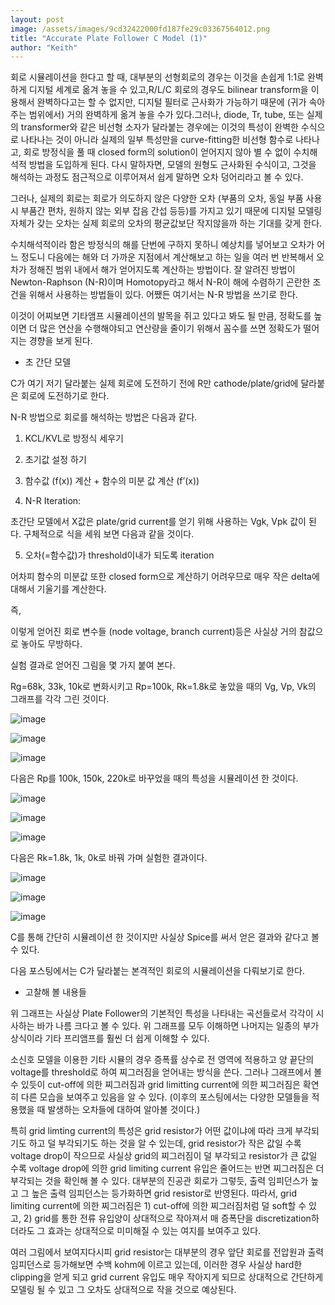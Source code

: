```yaml
---
layout: post
image: /assets/images/9cd32422000fd187fe29c03367564012.png
title: "Accurate Plate Follower C Model (1)"
author: "Keith"
---
```



회로 시뮬레이션을 한다고 할 때, 대부분의 선형회로의 경우는 이것을 손쉽게 1:1로 완벽하게 디지털 세계로 옮겨 놓을 수 있고,R/L/C 회로의 경우도 bilinear transform을 이용해서 완벽하다고는 할 수 없지만, 디지털 필터로 근사화가 가능하기 때문에 (귀가 속아주는 범위에서) 거의 완벽하게 옮겨 놓을 수가 있다.그러나, diode, Tr, tube, 또는 실제의 transformer와 같은 비선형 소자가 달라붙는 경우에는 이것의 특성이 완벽한 수식으로 나타나는 것이 아니라 실제의 일부 특성만을 curve-fitting한 비선형 함수로 나타나고, 회로 방정식을 풀 때 closed form의 solution이 얻어지지 않아 별 수 없이 수치해석적 방법을 도입하게 된다. 다시 말하자면, 모델의 원형도 근사화된 수식이고, 그것을 해석하는 과정도 점근적으로 이루어져서 쉽게 말하면 오차 덩어리라고 볼 수 있다.




그러나, 실제의 회로는 회로가 의도하지 않은 다양한 오차 (부품의 오차, 동일 부품 사용시 부품간 편차, 원하지 않는 외부 잡음 간섭 등등)를 가지고 있기 때문에 디지털 모델링 자체가 갖는 오차는 실제 회로의 오차의 평균값보단 작지않을까 하는 기대를 갖게 한다.




수치해석적이라 함은 방정식의 해를 단번에 구하지 못하니 예상치를 넣어보고 오차가 어느 정도니 다음에는 해와 더 가까운 지점에서 계산해보고 하는 일을 여러 번 반복해서 오차가 정해진 범위 내에서 해가 얻어지도록 계산하는 방법이다. 잘 알려진 방법이 Newton-Raphson (N-R)이며 Homotopy라고 해서 N-R이 해에 수렴하기 곤란한 조건을 위해서 사용하는 방법들이 있다. 어쨌든 여기서는 N-R 방법을 쓰기로 한다. 




이것이 어찌보면 기타앰프 시뮬레이션의 발목을 쥐고 있다고 봐도 될 만큼, 정확도를 높이면 더 많은 연산을 수행해야되고 연산량을 줄이기 위해서 꼼수를 쓰면 정확도가 떨어지는 경향을 보게 된다.




- 초 간단 모델




C가 여기 저기 달라붙는 실제 회로에 도전하기 전에 R만 cathode/plate/grid에 달라붙은 회로에 도전하기로 한다.




N-R 방법으로 회로를 해석하는 방법은 다음과 같다.




1) KCL/KVL로 방정식 세우기

2) 초기값 설정 하기

3) 함수값 (f(x)) 계산 + 함수의 미분 값 계산 (f’(x))

4) N-R Iteration: 









초간단 모델에서 X값은 plate/grid current를 얻기 위해 사용하는 Vgk, Vpk 값이 된다. 구체적으로 식을 세워 보면 다음과 같을 것이다.















5) 오차(=함수값)가 threshold이내가 되도록 iteration




어차피 함수의 미분값 또한 closed form으로 계산하기 어려우므로 매우 작은 delta에 대해서 기울기를 계산한다.




즉,









이렇게 얻어진 회로 변수들 (node voltage, branch current)등은 사실상 거의 참값으로 놓아도 무방하다.




실험 결과로 얻어진 그림을 몇 가지 붙여 본다. 




Rg=68k, 33k, 10k로 변화시키고 Rp=100k, Rk=1.8k로 놓았을 때의 Vg, Vp, Vk의 그래프를 각각 그린 것이다.






![image](/assets/images/9cd32422000fd187fe29c03367564012.png)



![image](/assets/images/78ec3ff81606c57f753482a00198cdcb.png)



![image](/assets/images/6a2e701989cbc6f28d3da8c248861d1c.png)




다음은 Rp를 100k, 150k, 220k로 바꾸었을 때의 특성을 시뮬레이션 한 것이다.






![image](/assets/images/ed30da8e38810435229dc086658076b7.png)



![image](/assets/images/da1bfcf4f3f84e43db47fde8faff3d8f.png)



![image](/assets/images/17ede2bb7813d4bcb68861ece323e9c5.png)

다음은 Rk=1.8k, 1k, 0k로 바꿔 가며 실험한 결과이다.






![image](/assets/images/aad4e44700bb73612fe7c2b15827fc9f.png)



![image](/assets/images/b53d256ac1d931444ca7a216897e6157.png)



![image](/assets/images/ebecf44eac42e96314809078f110fb51.png)

C를 통해 간단히 시뮬레이션 한 것이지만 사실상 Spice를 써서 얻은 결과와 같다고 볼 수 있다.





다음 포스팅에서는 C가 달라붙는 본격적인 회로의 시뮬레이션을 다뤄보기로 한다.




- 고찰해 볼 내용들




위 그래프는 사실상 Plate Follower의 기본적인 특성을 나타내는 곡선들로서 각각이 시사하는 바가 나름 크다고 볼 수 있다. 위 그래프를 모두 이해하면 나머지는 일종의 부가 상식이라 기타 프리앰프를 훨씬 더 쉽게 이해할 수 있다.




소신호 모델을 이용한 기타 시뮬의 경우 증폭률 상수로 전 영역에 적용하고 양 끝단의 voltage를 threshold로 하여 찌그러짐을 얻어내는 방식을 쓴다. 그러나 그래프에서 볼 수 있듯이 cut-off에 의한 찌그러짐과 grid limitting current에 의한 찌그러짐은 확연히 다른 모습을 보여주고 있음을 알 수 있다. (이후의 포스팅에서는 다양한 모델들을 적용했을 때 발생하는 오차들에 대하여 알아볼 것이다.)




특히 grid limting current의 특성은 grid resistor가 어떤 값이냐에 따라 크게 부각되기도 하고 덜 부각되기도 하는 것을 알 수 있는데, grid resistor가 작은 값일 수록 voltage drop이 작으므로 사실상 grid의 찌그러짐이 덜 부각되고 resistor가 큰 값일 수록 voltage drop에 의한 grid limiting current 유입은 줄어드는 반면 찌그러짐은 더 부각되는 것을 확인해 볼 수 있다. 대부분의 진공관 회로가 그렇듯, 출력 임피던스가 높고 그 높은 출력 임피던스는 등가화하면 grid resistor로 반영된다. 따라서, grid limiting current에 의한 찌그러짐은 1) cut-off에 의한 찌그러짐처럼 덜 soft할 수 있고, 2) grid를 통한 전류 유입양이 상대적으로 작아져서 매 증폭단을 discretization하더라도 그 효과는 상대적으로 미미해질 수 있는 여지를 보여주고 있다. 




여러 그림에서 보여지다시피 grid resistor는 대부분의 경우 앞단 회로를 전압원과 출력임피던스로 등가해보면 수백 kohm에 이르고 있는데, 이러한 경우 사실상 hard한 clipping을 얻게 되고 grid current 유입도 매우 작아지게 되므로 상대적으로 간단하게 모델링 될 수 있고 그 오차도 상대적으로 작을 것으로 예상된다.











